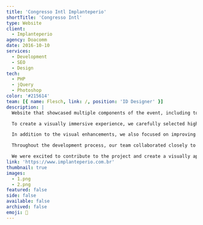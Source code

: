 ```yaml
---
title: 'Congresso Intl Implanteperio'
shortTitle: 'Congresso Intl'
type: Website
client:
  - Implanteperio
agency: Doacomm
date: 2016-10-10
services:
  - Development
  - SEO
  - Design
tech:
  - PHP
  - jQuery
  - Photoshop
color: '#215614'
team: [{ name: Flesch, link: /, position: 'ID Designer' }]
description: |
  Website that showcased multiple components of the event, including topics, speakers, and other relevant information. Our main objective was to enhance the website's visual appeal, and we achieved this through the strategic use of design elements.

  To create a visually immersive experience, we carefully selected high-quality images, custom graphics, and an intuitive layout. The colors were chosen thoughtfully to create a cohesive and engaging visual aesthetic. Our aim was to capture users' attention and effectively convey the message of the event through the website's design.

  In addition to the visual enhancements, we also focused on improving user engagement. We seamlessly integrated interactive features, such as registration forms, into the site. These features not only enhanced the functionality of the website but also encouraged active participation from visitors. By providing a smooth and intuitive user experience, we aimed to increase user engagement and encourage visitors to take action, such as registering for the event.

  Throughout the development process, our team collaborated closely to ensure that the website effectively showcased the event's components. We paid attention to every detail, from the selection of visual elements to the seamless integration of interactive features. Our goal was to create a website that captured users' attention, provided them with valuable information, and encouraged their active involvement in the event.

  We were excited to contribute to the project and create a visually appealing and engaging website that effectively conveyed the message of the event.
link: 'https://www.implanteperio.com.br'
thumbnail: true
images:
  - 1.png
  - 2.png
featured: false
side: false
available: false
archived: false
emoji: 🦷
---
```

